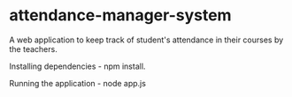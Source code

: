 # attendance-manager-system
A web application to keep track of student's attendance in their courses by the teachers.

Installing dependencies - npm install.


Running the application - node app.js
